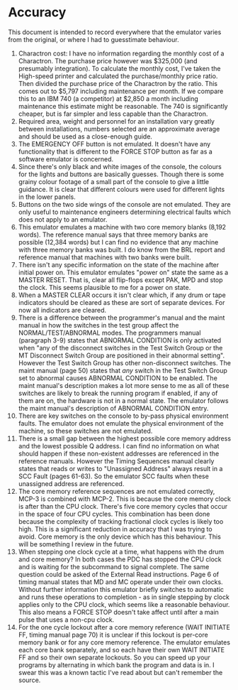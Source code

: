 ﻿# Accuracy

This document is intended to record everywhere that the emulator varies from the original, or where I had to guesstimate behaviour.

1. Charactron cost: I have no information regarding the monthly cost of a Charactron. The purchase price however was $325,000 (and presumably integration). To calculate the monthly cost, I've taken the High-speed printer and calculated the purchase/monthly price ratio. Then divided the purchase price of the Charactron by the ratio. This comes out to $5,797 including maintenance per month. If we compare this to an IBM 740 (a competitor) at $2,850 a month including maintenance this estimate might be reasonable. The 740 is significantly cheaper, but is far simpler and less capable than the Charactron.
2. Required area, weight and personnel for an installation vary greatly between installations, numbers selected are an approximate average and should be used as a close-enough guide.
1. The EMERGENCY OFF button is not emulated. It doesn't have any functionality that is different to the FORCE STOP button as far as a software emulator is concerned.
1. Since there's only black and white images of the console, the colours for the lights and buttons are basically guesses. Though there is some grainy colour footage of a small part of the console to give a little guidance. It is clear that different colours were used for different lights in the lower panels.
1. Buttons on the two side wings of the console are not emulated. They are only useful to maintenance engineers determining electrical faults which does not apply to an emulator.
1. This emulator emulates a machine with two core memory blanks (8,192 words). The reference manual says that three memory banks are possible (12,384 words) but I can find no evidence that any machine with three memory banks was built. I do know from the BRL report and reference manual that machines with two banks were built.
1. There isn't any specific information on the state of the machine after initial power on. This emulator emulates "power on" state the same as a MASTER RESET. That is, clear all flip-flops except PAK, MPD and stop the clock. This seems plausible to me for a power on state.
1. When a MASTER CLEAR occurs it isn't clear which, if any drum or tape indicators should be cleared as these are sort of separate devices. For now all indicators are cleared.
1. There is a difference between the programmer's manual and the maint manual in how the switches in the test group affect the NORMAL/TEST/ABNORMAL modes. The programmers manual (paragraph 3-9) states that ABNORMAL CONDITION is only activated when "any of the disconnect switches in the Test Switch Group or the MT Disconnect Switch Group are positioned in their abnormal setting". However the Test Switch Group has other non-disconnect switches. The maint manual (page 50) states that *any* switch in the Test Switch Group set to abnormal causes ABNORMAL CONDITION to be enabled. The maint manual's description makes a lot more sense to me as all of these switches are likely to break the running program if enabled, if any of them are on, the hardware is not in a normal state. The emulator follows the maint manual's description of ABNORMAL CONDITION entry.
1. There are key switches on the console to by-pass physical environment faults. The emulator does not emulate the physical environment of the machine, so these switches are not emulated.
1. There is a small gap between the highest possible core memory address and the lowest possible Q address. I can find no information on what should happen if these non-existent addresses are referenced in the reference manuals. However the Timing Sequences manual clearly states that reads or writes to "Unassigned Address" always result in a SCC Fault (pages 61-63). So the emulator SCC faults when these unassigned address are referenced.
1. The core memory reference sequences are not emulated correctly, MCP-3 is combined with MCP-2. This is because the core memory clock is after than the CPU clock. There's five core memory cycles that occur in the space of four CPU cycles. This combination has been done because the complexity of tracking fractional clock cycles is likely too high. This is a significant reduction in accuracy that I was trying to avoid. Core memory is the only device which has this behaviour. This will be something I review in the future.
1. When stepping one clock cycle at a time, what happens with the drum and core memory? In both cases the PDC has stopped the CPU clock and is waiting for the subcommand to signal complete. The same question could be asked of the External Read instructions. Page 6 of timing manual states that MD and MC operate under their own clocks. Without further information this emulator briefly switches to automatic and runs these operations to completion - as in single stepping by clock applies only to the CPU clock, which seems like a reasonable behaviour. This also means a FORCE STOP doesn't take affect until after a main pulse that uses a non-cpu clock.
1. For the one cycle lockout after a core memory reference (WAIT INITIATE FF, timing manual page 70) it is unclear if this lockout is per-core memory bank or for any core memory reference. The emulator emulates each core bank separately, and so each have their own WAIT INITIATE FF and so their own separate lockouts. So you can speed up your programs by alternating in which bank the program and data is in. I swear this was a known tactic I've read about but can't remember the source.